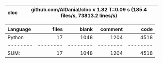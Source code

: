cloc|github.com/AlDanial/cloc v 1.82  T=0.09 s (185.4 files/s, 73813.2 lines/s)
--- | ---

Language|files|blank|comment|code
:-------|-------:|-------:|-------:|-------:
Python|17|1048|1204|4518
--------|--------|--------|--------|--------
SUM:|17|1048|1204|4518
